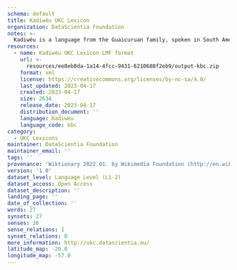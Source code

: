 ```yaml
---
schema: default
title: Kadiwéu UKC Lexicon
organization: DataScientia Foundation
notes: >-
  Kadiwéu is a language from the Guaicuruan family, spoken in South America. The UKC Lexicon of Kadiwéu is represented as a lexico-semantic network. It consists of words, word senses, synsets, as well as sense-level and synset-level relationships.
resources:
  - name: Kadiwéu UKC Lexicon LMF format
    url: >-
      resources/ee8eb8da-1a14-4fcc-9431-6210688f2eb9/output-kbc.zip
    format: xml
    license: https://creativecommons.org/licenses/by-nc-sa/4.0/
    last_updated: 2023-04-17
    created: 2023-04-17
    size: 2634
    release_date: 2023-04-17
    distribution_document: ''
    language: Kadiwéu
    language_code: kbc
category:
  - UKC Lexicons
maintainer: DataScientia Foundation
maintainer_email: ''
tags: ''
provenance: 'Wiktionary 2022.01. by Wikimedia Foundation (http://en.wiktionary.org); CogNet 2.1 by Khuyagbaatar Batsuren, National University of Mongolia (http://cognet.ukc.disi.unitn.it); KinDiv: Kinship Diversity 1.0 by Temuulen Khishigsuren (http://ukc.disi.unitn.it/index.php/kinship/); Antonymy 1.0 by Gábor Bella (http://ukc.datascientia.eu); Native Languages of the Americas 2021.11. by Laura Redish and Orrin Lewis (http://www.native-languages.org); Princeton WordNet 2.1 by Princeton University (https://wordnet.princeton.edu)'
version: '1.0'
dataset_level: Language Level (L1-2)
dataset_access: Open Access
dataset_description: ''
landing_page: ''
date_of_collection: ''
words: 27
synsets: 27
senses: 36
sense_relations: 1
synset_relations: 0
more_information: http://ukc.datascientia.eu/
latitude_map: -20.0
longitude_map: -57.0
---
```

